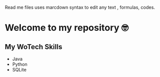 Read me files uses marcdown syntax to edit any text , formulas, codes.

# Welcome to my repository 🤓

## My WoTech Skills
- Java
- Python
- SQLite
